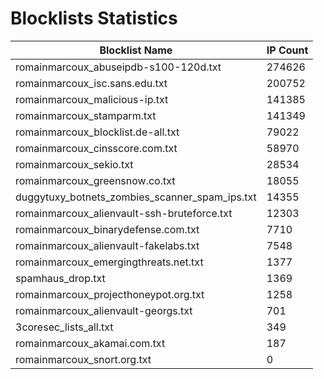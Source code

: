 # Blocklists Statistics
| Blocklist Name | IP Count |
|----|----|
| romainmarcoux_abuseipdb-s100-120d.txt | 274626 |
| romainmarcoux_isc.sans.edu.txt | 200752 |
| romainmarcoux_malicious-ip.txt | 141385 |
| romainmarcoux_stamparm.txt | 141349 |
| romainmarcoux_blocklist.de-all.txt | 79022 |
| romainmarcoux_cinsscore.com.txt | 58970 |
| romainmarcoux_sekio.txt | 28534 |
| romainmarcoux_greensnow.co.txt | 18055 |
| duggytuxy_botnets_zombies_scanner_spam_ips.txt | 14355 |
| romainmarcoux_alienvault-ssh-bruteforce.txt | 12303 |
| romainmarcoux_binarydefense.com.txt | 7710 |
| romainmarcoux_alienvault-fakelabs.txt | 7548 |
| romainmarcoux_emergingthreats.net.txt | 1377 |
| spamhaus_drop.txt | 1369 |
| romainmarcoux_projecthoneypot.org.txt | 1258 |
| romainmarcoux_alienvault-georgs.txt | 701 |
| 3coresec_lists_all.txt | 349 |
| romainmarcoux_akamai.com.txt | 187 |
| romainmarcoux_snort.org.txt | 0 |
